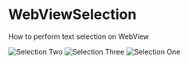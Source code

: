 # WebViewSelection
How to perform text selection on WebView

![Selection Two](https://drive.google.com/file/d/0Bwr0VpTVwuHZa3JkaERIWVVDeWM/view?usp=sharing "Selection Two")
![Selection Three](https://drive.google.com/file/d/0Bwr0VpTVwuHZTm9pdW1jLXZDLVU/view?usp=sharing "Selection Three")
![Selection One](https://drive.google.com/file/d/0Bwr0VpTVwuHZT1Z4TkQ1V3ZSbUE/view?usp=sharing "Selection One")
